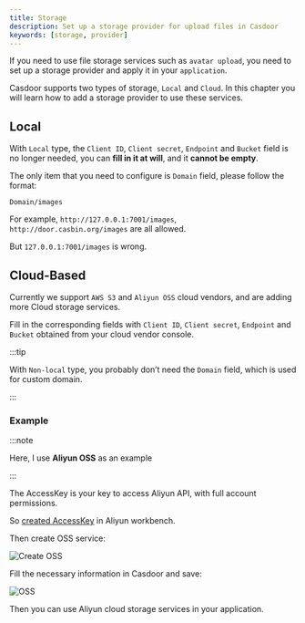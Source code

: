 ```yaml
---
title: Storage
description: Set up a storage provider for upload files in Casdoor
keywords: [storage, provider]
---
```


If you need to use file storage services such as `avatar upload`, you need to set up a storage provider and apply it in your `application`.

Casdoor supports two types of storage, `Local` and `Cloud`. In this chapter you will learn how to add a storage provider to use these services.

## Local

With `Local` type, the `Client ID`, `Client secret`, `Endpoint` and `Bucket` field is no longer needed, you can **fill in it at will**, and it **cannot be empty**.

The only item that you need to configure is `Domain` field, please follow the format:

```text
Domain/images
```

For example, `http://127.0.0.1:7001/images`, `http://door.casbin.org/images` are all allowed.

But `127.0.0.1:7001/images` is wrong.

## Cloud-Based

Currently we support `AWS S3` and `Aliyun OSS` cloud vendors, and are adding more Cloud storage services.

Fill in the corresponding fields with `Client ID`, `Client secret`, `Endpoint` and `Bucket` obtained from your cloud vendor console.

:::tip

With `Non-local` type, you probably don’t need the `Domain` field, which is used for custom domain.

:::

### Example

:::note

Here, I use **Aliyun OSS** as an example

:::

The AccessKey is your key to access Aliyun API, with full account permissions.

So [created AccessKey](https://help.aliyun.com/document_detail/53045.html) in Aliyun workbench.

Then create OSS service:

![Create OSS](/img/providers/createaliyunoss.png)

Fill the necessary information in Casdoor and save:

![OSS](/img/providers/storage/oss.png)

Then you can use Aliyun cloud storage services in your application.